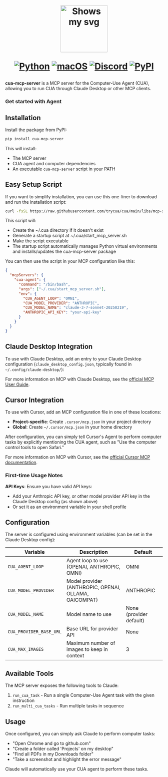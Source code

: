 <div align="center">
<h1>
  <div class="image-wrapper" style="display: inline-block;">
    <picture>
      <source media="(prefers-color-scheme: dark)" alt="logo" height="150" srcset="../../img/logo_white.png" style="display: block; margin: auto;">
      <source media="(prefers-color-scheme: light)" alt="logo" height="150" srcset="../../img/logo_black.png" style="display: block; margin: auto;">
      <img alt="Shows my svg">
    </picture>
  </div>

  [![Python](https://img.shields.io/badge/Python-333333?logo=python&logoColor=white&labelColor=333333)](#)
  [![macOS](https://img.shields.io/badge/macOS-000000?logo=apple&logoColor=F0F0F0)](#)
  [![Discord](https://img.shields.io/badge/Discord-%235865F2.svg?&logo=discord&logoColor=white)](https://discord.com/invite/mVnXXpdE85)
  [![PyPI](https://img.shields.io/pypi/v/cua-computer?color=333333)](https://pypi.org/project/cua-computer/)
</h1>
</div>

**cua-mcp-server** is a MCP server for the Computer-Use Agent (CUA), allowing you to run CUA through Claude Desktop or other MCP clients.
### Get started with Agent

## Installation

Install the package from PyPI:

```bash
pip install cua-mcp-server
```

This will install:
- The MCP server
- CUA agent and computer dependencies 
- An executable `cua-mcp-server` script in your PATH

## Easy Setup Script

If you want to simplify installation, you can use this one-liner to download and run the installation script:

```bash
curl -fsSL https://raw.githubusercontent.com/trycua/cua/main/libs/mcp-server/scripts/install_mcp_server.sh | bash
```

This script will:
- Create the ~/.cua directory if it doesn't exist
- Generate a startup script at ~/.cua/start_mcp_server.sh
- Make the script executable
- The startup script automatically manages Python virtual environments and installs/updates the cua-mcp-server package

You can then use the script in your MCP configuration like this:

```json
{ 
  "mcpServers": {
    "cua-agent": {
      "command": "/bin/bash",
      "args": ["~/.cua/start_mcp_server.sh"],
      "env": {
        "CUA_AGENT_LOOP": "OMNI",
        "CUA_MODEL_PROVIDER": "ANTHROPIC",
        "CUA_MODEL_NAME": "claude-3-7-sonnet-20250219",
        "ANTHROPIC_API_KEY": "your-api-key"
      }
    }
  }
}
```

## Claude Desktop Integration

To use with Claude Desktop, add an entry to your Claude Desktop configuration (`claude_desktop_config.json`, typically found in `~/.config/claude-desktop/`):

For more information on MCP with Claude Desktop, see the [official MCP User Guide](https://modelcontextprotocol.io/quickstart/user).

## Cursor Integration

To use with Cursor, add an MCP configuration file in one of these locations:

- **Project-specific**: Create `.cursor/mcp.json` in your project directory
- **Global**: Create `~/.cursor/mcp.json` in your home directory

After configuration, you can simply tell Cursor's Agent to perform computer tasks by explicitly mentioning the CUA agent, such as "Use the computer control tools to open Safari."

For more information on MCP with Cursor, see the [official Cursor MCP documentation](https://docs.cursor.com/context/model-context-protocol).

### First-time Usage Notes

**API Keys**: Ensure you have valid API keys:
   - Add your Anthropic API key, or other model provider API key in the Claude Desktop config (as shown above)
   - Or set it as an environment variable in your shell profile

## Configuration

The server is configured using environment variables (can be set in the Claude Desktop config):

| Variable | Description | Default |
|----------|-------------|---------|
| `CUA_AGENT_LOOP` | Agent loop to use (OPENAI, ANTHROPIC, OMNI) | OMNI |
| `CUA_MODEL_PROVIDER` | Model provider (ANTHROPIC, OPENAI, OLLAMA, OAICOMPAT) | ANTHROPIC |
| `CUA_MODEL_NAME` | Model name to use | None (provider default) |
| `CUA_PROVIDER_BASE_URL` | Base URL for provider API | None |
| `CUA_MAX_IMAGES` | Maximum number of images to keep in context | 3 |

## Available Tools

The MCP server exposes the following tools to Claude:

1. `run_cua_task` - Run a single Computer-Use Agent task with the given instruction
2. `run_multi_cua_tasks` - Run multiple tasks in sequence

## Usage

Once configured, you can simply ask Claude to perform computer tasks:

- "Open Chrome and go to github.com"
- "Create a folder called 'Projects' on my desktop"
- "Find all PDFs in my Downloads folder"
- "Take a screenshot and highlight the error message"

Claude will automatically use your CUA agent to perform these tasks.